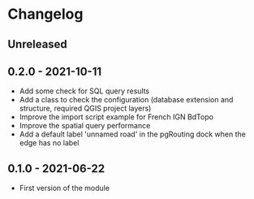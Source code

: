 # Changelog

## Unreleased

## 0.2.0 - 2021-10-11

* Add some check for SQL query results
* Add a class to check the configuration (database extension and structure, required QGIS project layers)
* Improve the import script example for French IGN BdTopo
* Improve the spatial query performance
* Add a default label 'unnamed road' in the pgRouting dock when the edge has no label

## 0.1.0 - 2021-06-22

* First version of the module
